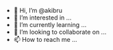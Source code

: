 - 👋 Hi, I’m @akibru
- 👀 I’m interested in ...
- 🌱 I’m currently learning ...
- 💞️ I’m looking to collaborate on ...
- 📫 How to reach me ...

<!---
akibru/akibru is a ✨ special ✨ repository because its `README.md` (this file) appears on your GitHub profile.
You can click the Preview link to take a look at your changes.
--->
